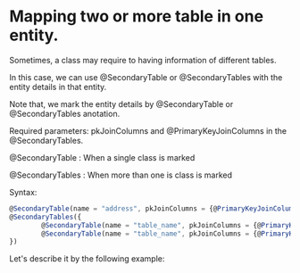# Mapping two or more table in one entity.

Sometimes, a class may require to having information of different tables. 

In this case, we can use @SecondaryTable or @SecondaryTables with the entity details in that entity. 

Note that, we mark the entity details by @SecondaryTable or @SecondaryTables anotation.

Required parameters: pkJoinColumns and @PrimaryKeyJoinColumns in the @SecondaryTables.

@SecondaryTable : When a single class is marked 

@SecondaryTables : When more than one is class is marked

Syntax: 

```js
@SecondaryTable(name = "address", pkJoinColumns = {@PrimaryKeyJoinColumn(name = "address_details")})
@SecondaryTables({
        @SecondaryTable(name = "table_name", pkJoinColumns = {@PrimaryKeyJoinColumn(name = "column_name")}),
        @SecondaryTable(name = "table_name", pkJoinColumns = {@PrimaryKeyJoinColumn(name = "column_name")})
})
```

Let's describe it by the following example: 



